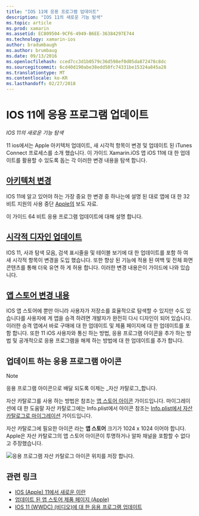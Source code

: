 ```yaml
---
title: "IOS 11에 응용 프로그램 업데이트"
description: "IOS 11의 새로운 기능 탐색"
ms.topic: article
ms.prod: xamarin
ms.assetid: EC809504-9CF6-4949-B6EE-36384297E744
ms.technology: xamarin-ios
author: bradumbaugh
ms.author: brumbaug
ms.date: 09/13/2016
ms.openlocfilehash: cced7cc3d1b0579c36d598ef0d05da872478c8dc
ms.sourcegitcommit: 6cd40d190abe38edd50fc74331be15324a845a28
ms.translationtype: MT
ms.contentlocale: ko-KR
ms.lasthandoff: 02/27/2018
---
```

# <a name="updating-your-app-to-ios-11"></a>IOS 11에 응용 프로그램 업데이트

_IOS 11의 새로운 기능 탐색_

11 ios에서는 Apple 아키텍처 업데이트, 새 시각적 항목이 변경 및 업데이트 된 iTunes Connect 프로세스를 소개 했습니다. 이 가이드 Xamarin.iOS 앱 iOS 11에 대 한 업데이트를 활용할 수 있도록 돕는 각 이러한 변경 내용을 탐색 합니다.

## <a name="architecture-changesarchitecture-changesmd"></a>[아키텍처 변경](architecture-changes.md)

IOS 11에 알고 있어야 하는 가장 중요 한 변경 중 하나는에 설명 된 대로 앱에 대 한 32 비트 지원의 사용 중단 [Apple의](https://developer.apple.com/news/?id=06282017b) 보도 자료.

이 가이드 64 비트 응용 프로그램 업데이트에 대해 설명 합니다.

## <a name="visual-design-updatesvisual-designmd"></a>[시각적 디자인 업데이트](visual-design.md)

IOS 11, 사과 탐색 모음, 검색 표시줄을 및 테이블 보기에 대 한 업데이트를 포함 하 여 새 시각적 항목이 변경을 도입 했습니다. 또한 향상 된 기능에 적용 된 여백 및 전체 화면 콘텐츠를 통해 더욱 유연 하 게 허용 합니다. 이러한 변경 내용은이 가이드에 나와 있습니다.

## <a name="app-store-changesapp-store-changesmd"></a>[앱 스토어 변경 내용](app-store-changes.md)

IOS 앱 스토어에 뿐만 아니라 사용자가 저장소를 효율적으로 탐색할 수 있지만 수도 있습니다를 사용자에 게 앱을 승격 하려면 개발자가 완전히 다시 디자인이 되어 있습니다. 이러한 승격 앱에서 바로 구매에 대 한 업데이트 및 제품 페이지에 대 한 업데이트를 포함 합니다. 또한 11 iOS 사용자와 통신 하는 방법, 응용 프로그램 아이콘을 추가 하는 방법 및 공개적으로 응용 프로그램을 해제 하는 방법에 대 한 업데이트를 추가 합니다.

## <a name="app-icon-updates"></a>업데이트 하는 응용 프로그램 아이콘

> [!NOTE]
> 응용 프로그램 아이콘으로 배달 되도록 이제는 _자산 카탈로그_합니다. 

자산 카탈로그를 사용 하는 방법은 참조는 [앱 스토어 아이콘](~/ios/app-fundamentals/images-icons/app-store-icon.md) 가이드입니다. 마이그레이션에 대 한 도움말 자산 카탈로그에는 Info.plist에서 아이콘 참조는 [Info.plist에서 자산 카탈로그로 마이그레이션](~/ios/app-fundamentals/images-icons/app-icons.md) 가이드입니다.

자산 카탈로그에 필요한 아이콘 라는 **앱 스토어** 크기가 1024 x 1024 이어야 합니다. Apple은 자산 카탈로그의 앱 스토어 아이콘이 투명하거나 알파 채널을 포함할 수 없다고 주장했습니다.

![응용 프로그램 자산 카탈로그 아이콘 위치를 저장 합니다.](images/image1.png)

## <a name="related-links"></a>관련 링크

- [IOS (Apple) 11에서 새로운 이란](https://developer.apple.com/ios/)
- [업데이트 된 앱 스토어 제품 페이지 (Apple)](https://developer.apple.com/app-store/product-page/)
- [IOS 11 (WWDC) (비디오)에 대 한 응용 프로그램 업데이트](https://developer.apple.com/videos/play/wwdc2017/204/)
